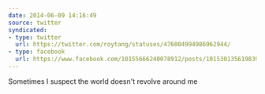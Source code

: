 ```yaml
---
date: 2014-06-09 14:16:49
source: twitter
syndicated:
- type: twitter
  url: https://twitter.com/roytang/statuses/476004994986962944/
- type: facebook
  url: https://www.facebook.com/10155666240078912/posts/10153013561983912
---
```


Sometimes I suspect the world doesn't revolve around me